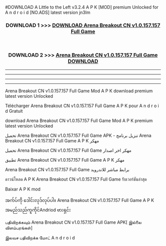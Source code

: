 #DOWNLOAD A Little to the Left v3.2.4 A P K [MOD] premium Unlocked for A n d r o i d [NO.ADS] latest version jn3lm 



<div align="center">

<h3>DOWNLOAD 1 >>> <a href="https://downloadmod1.web.app/?judul=Arena Breakout CN v1.0.157.157 Full Game ">DOWNLOAD Arena Breakout CN v1.0.157.157 Full Game </a></h3><br>

<h3>DOWNLOAD 2 >>> <a href="https://downloadmod1.web.app/?judul=Arena Breakout CN v1.0.157.157 Full Game ">Arena Breakout CN v1.0.157.157 Full Game  DOWNLOAD </a></h3>

</div>


----------------------------------------------------------

----------------------------------------------------------

----------------------------------------------------------

----------------------------------------------------------


Arena Breakout CN v1.0.157.157 Full Game  Mod A P K download premium latest version Unlocked

Télécharger Arena Breakout CN v1.0.157.157 Full Game  A P K pour A n d r o i d Gratuit

download Arena Breakout CN v1.0.157.157 Full Game  Mod A P K premium latest version Unlocked

تحميل Arena Breakout CN v1.0.157.157 Full Game  APK - تنزيل برنامج Arena Breakout CN v1.0.157.157 Full Game  A P K مهكر

تحميل Arena Breakout CN v1.0.157.157 Full Game  مهكر اخر اصدار

تطبيق Arena Breakout CN v1.0.157.157 Full Game  A P K مهكر

Arena Breakout CN v1.0.157.157 Full Game  برابط مباشر للاندرويد

ดาวน์โหลด A P K Arena Breakout CN v1.0.157.157 Full Game  รับเวอร์ชันล่าสุด

Baixar A P K mod

အက်ပ်ကို ဒေါင်းလုဒ်လုပ်ပါ။ Arena Breakout CN v1.0.157.157 Full Game  A P K အမည်သည်ကူကိုင်Andriod ဗားရှင်း

பதிவிறக்கவும் Arena Breakout CN v1.0.157.157 Full Game  APK[ இல்லை விளம்பரங்கள்] 
 
இலவச பதிவிறக்க மோட் A n d r o i d



